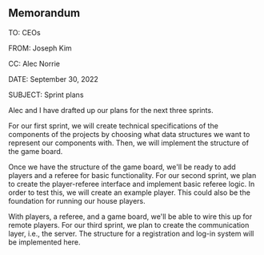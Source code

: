 ## Memorandum

TO: CEOs

FROM: Joseph Kim

CC: Alec Norrie

DATE: September 30, 2022

SUBJECT: Sprint plans

Alec and I have drafted up our plans for the next three sprints.

For our first sprint, we will create technical specifications of the components of the projects by choosing what data structures we want to represent our components with. Then, we will implement the structure of the game board.

Once we have the structure of the game board, we'll be ready to add players and a referee for basic functionality. For our second sprint, we plan to create the player-referee interface and implement basic referee logic. In order to test this, we will create an example player. This could also be the foundation for running our house players.

With players, a referee, and a game board, we'll be able to wire this up for remote players. For our third sprint, we plan to create the communication layer, i.e., the server. The structure for a registration and log-in system will be implemented here.

